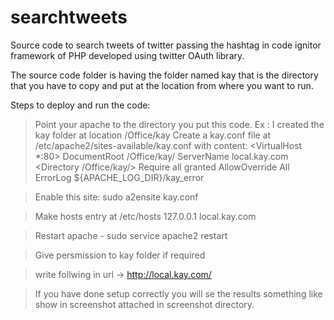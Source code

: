 searchtweets
============

Source code to search tweets of twitter passing the hashtag in code ignitor framework of PHP developed using twitter OAuth library.


The source code folder is having the folder named kay that is the directory that you have to copy and put at the location from where you want to run.


Steps to deploy and run the code:

>Point your apache to the directory you put this code.
Ex : I created the kay folder at location /Office/kay
Create a kay.conf file at /etc/apache2/sites-available/kay.conf
with content:
<VirtualHost *:80>
     DocumentRoot /Office/kay/
     ServerName local.kay.com
     <Directory  /Office/kay/>
         Require all granted
         AllowOverride All
     </Directory>
     ErrorLog ${APACHE_LOG_DIR}/kay_error
</VirtualHost>



>Enable this site:
sudo a2ensite kay.conf


>Make hosts entry at /etc/hosts 
127.0.0.1       local.kay.com

>Restart apache - sudo service apache2 restart

>Give persmission to kay folder if required


>write follwing in url -> http://local.kay.com/

>If you have done setup correctly you will se the results something like show in screenshot attached in screenshot directory.
